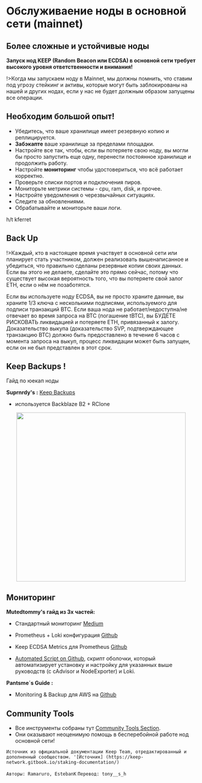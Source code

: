 # Обслуживаение ноды в основной сети (mainnet)
## Более сложные и устойчивые ноды

**Запуск нод KEEP (Random Beacon или ECDSA) в основной сети требует высокого уровня ответственности и внимания!**

!>Когда мы запускаем ноду в Mainnet, мы должны помнить, что ставим под угрозу стейкинг и активы, которые могут быть заблокированы на нашей и других нодах, если у нас не будет должным образом запущены все операции.

 
 
## Необходим большой опыт!
- Убедитесь, что ваше хранилище имеет резервную копию и реплицируется.
- **Забэкапте** ваше хранилище за пределами площадки. 
- Настройте все так, чтобы, если вы потеряете свою ноду, вы могли бы просто запустить еще одну, перенести постоянное хранилище и продолжить работу.
- Настройте **мониторинг** чтобы удостовериться, что всё работает корректно.
- Проверьте списки портов и подключения пиров.
- Мониторьте метрики системы - cpu, ram, disk, и прочее.
- Настройте уведомления о черезвычайных ситуациях.
- Следите за обновлениями.
- Обрабатывайте и мониторьте ваши логи.


h/t kferret

## Back Up
!>Каждый, кто в настоящее время участвует в основной сети или планирует стать участником, должен реализовать вышенаписанное и убедиться, что правильно сделаны резервные копии своих данных. Если вы этого не делаете, сделайте это прямо сейчас, потому что существует высокая вероятность того, что вы потеряете свой залог ETH, если о нём не позаботятся.

Если вы используете ноду ECDSA, вы не просто храните данные, вы храните 1/3 ключа с несколькими подписями, используемого для подписи транзакций BTC. Если ваша нода не работает/недоступна/не отвечает во время запроса на BTC (погашение tBTC), вы БУДЕТЕ РИСКОВАТЬ ликвидацией и потеряете ETH, привязанный к залогу. Доказательство выкупа (доказательство SVP, подтверждающее транзакцию BTC) должно быть предоставлено в течение 6 часов с момента запроса на выкуп, процесс ликвидации может быть запущен, если он не был представлен в этот срок.

## Keep Backups !
Гайд по юекап ноды

**Suprnrdy's :** [Keep Backups](https://www.notion.so/parleylabs/KEEP-BACKUPS-42a73ee62fb74c8193669c00b739265f)
- используется Backblaze B2 + RClone

<p align="center">
  <img width="450" src="https://user-images.githubusercontent.com/68087535/94620605-47984700-0285-11eb-8439-7e6897b55d7f.png">
</p>


## Мониторинг
**Mutedtommy's гайд из 3х частей:** 
- Стандартный мониторинг [Medium](https://medium.com/@hr12rtk/keep-random-beacon-node-monitoring-grafana-prometheus-and-loki-4a4b669b31ea)
- Prometheus + Loki конфигурация [Github](https://github.com/mutedtommy/prom-loki-configs)
- Keep ECDSA Metrics для Prometheus  [Github](https://github.com/mutedtommy/keep-metrics)

- [Automated Script on Github](https://github.com/mutedtommy/monitoring-setup-script), скрипт оболочки, который автоматизирует установку и настройку для указанных выше руководств (с cAdvisor и NodeExporter) и Loki.

**Pantsme´s Guide :**
- Monitoring & Backup для AWS на [Github](https://gist.github.com/afmsavage/7c8a9ccf085bedbc0a2880472a9ef984)

## Community Tools
- Все инструменты собраны тут [Community Tools Section](https://estebank97.github.io/Keep-Node-Docs/#/basics/tools).
- Они оказывают неоценимую помощь в бесперебойной работе нод основной сети!

`Источник из официальной документации Keep Team, отредактированный и дополненный сообществом. '[Источник] (https://keep-network.gitbook.io/staking-documentation/)`

`Авторы: Ramaruro, EstebanK`
`Перевод: tony__s_h`


